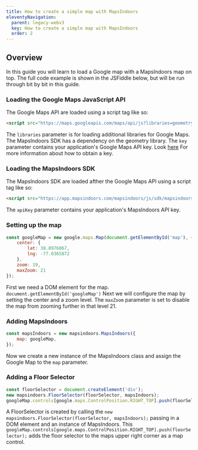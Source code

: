 ```yaml
---
title: How to create a simple map with MapsIndoors
eleventyNavigation:
  parent: legacy-webv3
  key: How to create a simple map with MapsIndoors
  order: 2
---
```


## Overview

In this guide you will learn to load a Google map with a MapsIndoors map on top. The full code example is shown in the JSFiddle below, but will be run through bit by bit in this guide.

<script async src="//jsfiddle.net/mapspeople/asr3mnzb/embed/html,result/"></script>

### Loading the Google Maps JavaScript API

The Google Maps API are loaded using a script tag like so:

```html
<script src="https://maps.googleapis.com/maps/api/js?libraries=geometry&key=YOUR_GOOGLE_API_KEY"></script>
```

The `libraries` parameter is for loading additional libraries for Google Maps. The MapsIndoors SDK has a dependency on the geometry library.
The `key` parameter contains your application's Google Maps API key. Look [here](https://developers-dot-devsite-v2-prod.appspot.com/maps/documentation/javascript/get-api-key) For more information about how to obtain a key.

### Loading the MapsIndoors SDK

The MapsIndoors SDK are loaded afther the Google Maps API using a script tag like so:

```html
<script src="https://app.mapsindoors.com/mapsindoors/js/sdk/mapsindoors-3.4.1.js.gz?apiKey=YOUR_MAPSINDOORS_API_KEY"></script>
```

The `apiKey` parameter contains your application's MapsIndoors API key.

### Setting up the map

```javascript
const googleMap = new google.maps.Map(document.getElementById('map'), {
    center: {
        lat: 38.8976067,
        lng: -77.0365872
    },
    zoom: 19,
    maxZoom: 21
});
```

First we need a DOM element for the map. `document.getElementById('googleMap')`
Next we will configure the map by setting the center and a zoom level. The `maxZoom` parameter is set to disable the map from zooming further in that level 21.

### Adding MapsIndoors

```javascript
const mapsIndoors = new mapsindoors.MapsIndoors({
    map: googleMap,
});
```

Now we create a new instance of the MapsIndoors class and assign the Google Map to the `map` parameter.

### Adding a Floor Selector

```javascript
const floorSelector = document.createElement('div');
new mapsindoors.FloorSelector(floorSelector, mapsIndoors);
googleMap.controls[google.maps.ControlPosition.RIGHT_TOP].push(floorSelector);
```

A FloorSelector is created by calling the `new mapsindoors.FloorSelector(floorSelector, mapsIndoors);` passing in a DOM element and an instance of MapsIndoors.
This `googleMap.controls[google.maps.ControlPosition.RIGHT_TOP].push(floorSelector);` adds the floor selector to the maps upper right corner as a map control.
